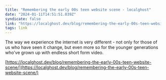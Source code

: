 ```yaml
---
title: "Remembering the early 00s teen website scene - localghost"
date: "2024-01-11T14:51:51.039Z"
syndicate: false
link: "https://localghost.dev/blog/remembering-the-early-00s-teen-website-scene/"
tags: link
---
```


The way we experience the internet is very different - not only for those of us who have seen it change, but even more so for the younger generations who've grown up with endless short form video.

[https://localghost.dev/blog/remembering-the-early-00s-teen-website-scene/](https://localghost.dev/blog/remembering-the-early-00s-teen-website-scene/)
